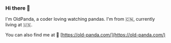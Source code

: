 ### Hi there 👋

I'm OldPanda, a coder loving watching pandas. I'm from :cn:, currently living at :us:. 

You can also find me at
:link: [https://old-panda.com/](https://old-panda.com/)
